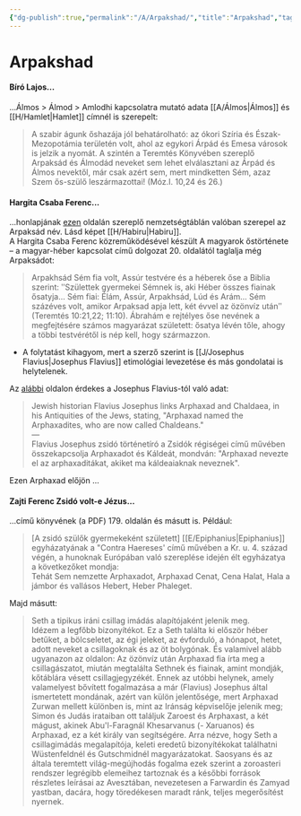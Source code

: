 ```yaml
---
{"dg-publish":true,"permalink":"/A/Arpakshad/","title":"Arpakshad","tags":["dg_uploaded","Englishtexttranslated"],"created":"2023-10-04T02:46","updated":"2023-11-10T06:34"}
---
```



# Arpakshad

#### Bíró Lajos...

...Álmos > Álmod > Amlodhi kapcsolatra mutató adata [[A/Álmos\|Álmos]] és [[H/Hamlet\|Hamlet]] címnél is szerepelt:  
> A szabir águnk őshazája jól behatárolható: az ókori Szíria és Észak-Mezopotámia területén volt, ahol az egykori Árpád és Emesa városok is jelzik a nyomát. A szintén a Teremtés Könyvében szereplő Arpaksád és Álmodád neveket sem lehet elválasztani az Árpád és Álmos nevektől, már csak azért sem, mert mindketten Sém, azaz Szem ős-szülő leszármazottai! (Móz.I. 10,24 és 26.)  

#### Hargita Csaba Ferenc...

...honlapjának [ezen](http://www.imninalu.net/Habiru.htm) oldalán szereplő nemzetségtáblán valóban szerepel az Arpaksád név. Lásd képet [[H/Habiru\|Habiru]].  
A Hargita Csaba Ferenc közreműködésével készült A magyarok őstörténete – a magyar-héber kapcsolat című dolgozat 20. oldalától taglalja még Arpaksádot:  
> Arpakhsád Sém fia volt, Assúr testvére és a héberek őse a Biblia szerint: ʺSzülettek gyermekei Sémnek is, aki Héber összes fiainak ősatyja... Sém fiai: Élám, Assúr, Arpakhsád, Lúd és Arám... Sém százéves volt, amikor Arpaksad apja lett, két évvel az özönvíz utánʺ (Teremtés 10:21,22; 11:10). Ábrahám e rejtélyes őse nevének a megfejtésére számos magyarázat született: ősatya lévén tőle, ahogy a többi testvérétől is nép kell, hogy származzon.  
- A folytatást kihagyom, mert a szerző szerint is [[J/Josephus Flavius\|Josephus Flavius]] etimológiai levezetése és más gondolatai is helytelenek.  

Az [alábbi](https://en.m.wikipedia.org/wiki/Chaldea) oldalon érdekes a Josephus Flavius-tól való adat:  
> Jewish historian Flavius Josephus links Arphaxad and Chaldaea, in his Antiquities of the Jews, stating, "Arphaxad named the Arphaxadites, who are now called Chaldeans."  
> —  
> Flavius Josephus zsidó történetíró a Zsidók régiségei című művében összekapcsolja Arphaxadot és Káldeát, mondván: "Arphaxad nevezte el az arphaxaditákat, akiket ma káldeaiaknak neveznek".  

Ezen Arphaxad előjön ...

#### Zajti Ferenc Zsidó volt-e Jézus...

...című könyvének (a PDF) 179. oldalán és másutt is. Például:  
> \[A zsidó szülők gyermekeként született\] [[E/Epiphanius\|Epiphanius]] egyházatyának a "Contra Haereses' című művében a Kr. u. 4. század végén, a hunoknak Európában való szereplése idején élt egyházatya a következőket mondja:  
> Tehát Sem nemzette Arphaxadot, Arphaxad Cenat, Cena Halat, Hala a jámbor és vallásos Hebert, Heber Phaleget.  

Majd másutt:  
> Seth a tipikus iráni csillag imádás alapítójaként jelenik meg.  
> Idézem a legfőbb bizonyítékot. Ez a Seth találta ki először héber betűket, a bölcseletet, az égi jeleket, az évforduló, a hónapot, hetet, adott neveket a csillagoknak és az öt bolygónak. És valamivel alább ugyanazon az oldalon: Az özönvíz után Arphaxad fia írta meg a csillagászatot, miután megtalálta Sethnek és fiainak, amint mondják, kőtáblára vésett csillagjegyzékét. Ennek az utóbbi helynek, amely valamelyest bővített fogalmazása a már (Flavius) Josephus által ismertetett mondának, azért van külön jelentősége, mert Arphaxad Zurwan mellett különben is, mint az Iránság képviselője jelenik meg; Simon és Judás irataiban ott találjuk Zaroest és Arphaxast, a két mágust, akinek Abu'l-Faragnál Khesarvanus (- Xaruanos) és Arphaxad, ez a két király van segítségére. Arra nézve, hogy Seth a csillagimádás megalapítója, keleti eredetű bizonyítékokat találhatni Wüstenfeldnél és Gutschmidnél magyarázatokat. Saosyans és az általa teremtett világ-megújhodás fogalma ezek szerint a zoroasteri rendszer legrégibb elemeihez tartoznak és a későbbi források részletes leírásai az Avesztában, nevezetesen a Farwardin és Zamyad yastban, dacára, hogy töredékesen maradt ránk, teljes megerősítést nyernek.  